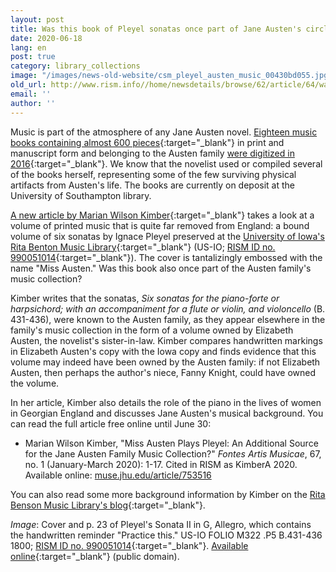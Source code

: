 ```yaml
---
layout: post
title: Was this book of Pleyel sonatas once part of Jane Austen's circle?
date: 2020-06-18
lang: en
post: true
category: library_collections
image: "/images/news-old-website/csm_pleyel_austen_music_00430bd055.jpg"
old_url: http://www.rism.info//home/newsdetails/browse/62/article/64/was-this-book-of-pleyel-sonatas-once-part-of-jane-austens-circle.html
email: ''
author: ''
---
```


Music is part of the atmosphere of any Jane Austen novel. [Eighteen music books containing almost 600 pieces](https://archive.org/details/austenfamilymusicbooks?tab=about){:target="_blank"} in print and manuscript form and belonging to the Austen family [were digitized in 2016](/electronic_resources/2016/03/21/jane-austens-music-collection-now-online.html){:target="_blank"}. We know that the novelist used or compiled several of the books herself, representing some of the few surviving physical artifacts from Austen's life. The books are currently on deposit at the University of Southampton library.

[A new article by Marian Wilson Kimber](https://muse.jhu.edu/article/753516){:target="_blank"} takes a look at a volume of printed music that is quite far removed from England: a bound volume of six sonatas by Ignace Pleyel preserved at the [University of Iowa's Rita Benton Music Library](http://digital.lib.uiowa.edu/cdm/ref/collection/pleyel/id/4296){:target="_blank"} (US-IO; [RISM ID no. 990051014](https://opac.rism.info/search?id=990051014&View=rism&Language=en){:target="_blank"}). The cover is tantalizingly embossed with the name "Miss Austen." Was this book also once part of the Austen family's music collection?

Kimber writes that the sonatas, _Six sonatas for the piano-forte or harpsichord; with an accompaniment for a flute or violin, and violoncello_ (B. 431-436), were known to the Austen family, as they appear elsewhere in the family's music collection in the form of a volume owned by Elizabeth Austen, the novelist's sister-in-law. Kimber compares handwritten markings in Elizabeth Austen's copy with the Iowa copy and finds evidence that this volume may indeed have been owned by the Austen family: if not Elizabeth Austen, then perhaps the author's niece, Fanny Knight, could have owned the volume.

In her article, Kimber also details the role of the piano in the lives of women in Georgian England and discusses Jane Austen's musical background. You can read the full article free online until June 30:

- Marian Wilson Kimber, "Miss Austen Plays Pleyel: An Additional Source for the Jane Austen Family Music Collection?" _Fontes Artis Musicae_, 67, no. 1 (January-March 2020): 1-17. Cited in RISM as KimberA 2020. Available online: [muse.jhu.edu/article/753516](https://muse.jhu.edu/article/753516)

You can also read some more background information by Kimber on the [Rita Benson Music Library's blog](https://blog.lib.uiowa.edu/rbml/2020/04/06/sounds-from-the-field-jane-austen-in-the-age-of-digital-discovery/){:target="_blank"}.


_Image_: Cover and p. 23 of Pleyel's Sonata II in G, Allegro, which contains the handwritten reminder "Practice this." US-IO FOLIO M322 .P5 B.431-436 1800; [RISM ID no. 990051014](https://opac.rism.info/search?id=990051014&View=rism&Language=en){:target="_blank"}. [Available online](http://digital.lib.uiowa.edu/cdm/ref/collection/pleyel/id/4296){:target="_blank"} (public domain).

